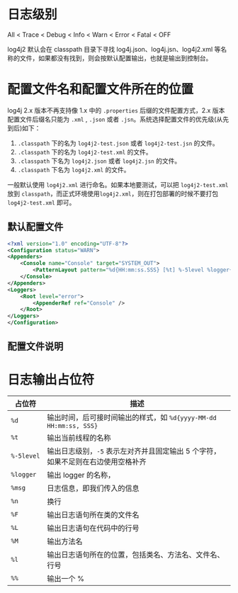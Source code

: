 # 日志级别

All < Trace < Debug < Info < Warn < Error < Fatal < OFF

log4j2 默认会在 classpath 目录下寻找 log4j.json、log4j.jsn、log4j2.xml 等名称的文件，如果都没有找到，则会按默认配置输出，也就是输出到控制台。

# 配置文件名和配置文件所在的位置

log4j 2.x 版本不再支持像 1.x 中的 `.properties` 后缀的文件配置方式，2.x 版本配置文件后缀名只能为 `.xml` , `.json` 或者 `.jsn`。系统选择配置文件的优先级(从先到后)如下：

1. `.classpath` 下的名为 `log4j2-test.json` 或者 `log4j2-test.jsn` 的文件。
2.  `.classpath` 下的名为 `log4j2-test.xml` 的文件。
3.  `.classpath` 下名为 `log4j2.json` 或者 `log4j2.jsn` 的文件。
4. `.classpath` 下名为 `log4j2.xml` 的文件。

一般默认使用 `log4j2.xml` 进行命名。如果本地要测试，可以把 `log4j2-test.xml` 放到 `classpath`，而正式环境使用`log4j2.xml`，则在打包部署的时候不要打包 `log4j2-test.xml` 即可。

## 默认配置文件

```xml
<?xml version="1.0" encoding="UTF-8"?>
<Configuration status="WARN">
<Appenders>
    <Console name="Console" target="SYSTEM_OUT">
        <PatternLayout pattern="%d{HH:mm:ss.SSS} [%t] %-5level %logger{36} - %msg%n" />
    </Console>
</Appenders>
<Loggers>
    <Root level="error">
        <AppenderRef ref="Console" />
    </Root>
</Loggers>
</Configuration>
```

## 配置文件说明



# 日志输出占位符

| 占位符     | 描述                                                                             |
| ---------- | -------------------------------------------------------------------------------- |
| `%d`       | 输出时间，后可接时间输出的样式，如 `%d{yyyy-MM-dd HH:mm:ss, SSS}`                |
| `%t`       | 输出当前线程的名称                                                               |
| `%-5level` | 输出日志级别，`-5` 表示左对齐并且固定输出 5 个字符，如果不足则在右边使用空格补齐 |
| `%logger`  | 输出 logger 的名称，                                                             |
| `%msg`     | 日志信息，即我们传入的信息                                                       |
| `%n`       | 换行                                                                             |
| `%F`       | 输出日志语句所在类的文件名                                                       |
| `%L`       | 输出日志语句在代码中的行号                                                       |
| `%M`       | 输出方法名                                                                       |
| `%l`       | 输出日志语句所在的位置，包括类名、方法名、文件名、行号                           | 
| `%%`       | 输出一个 %                                                                       |

